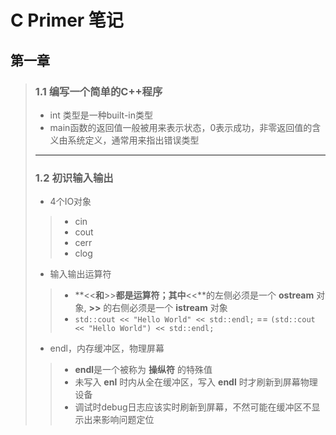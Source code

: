 # C Primer 笔记

## 第一章

> ### 1.1 编写一个简单的C++程序
>
> * int 类型是一种built-in类型
> * main函数的返回值一般被用来表示状态，0表示成功，非零返回值的含义由系统定义，通常用来指出错误类型
>
> *****
>
> ### 1.2 初识输入输出
>
> * 4个IO对象
>
> > * cin
> > * cout
> > * cerr
> > * clog
>
> * 输入输出运算符
>
> > * **<<**和**>>**都是运算符；其中**<<**的左侧必须是一个 **ostream** 对象, **>>** 的右侧必须是一个 **istream** 对象
> > * `std::cout << "Hello World" << std::endl;` == `(std::cout << "Hello World") << std::endl;`
>
> * endl，内存缓冲区，物理屏幕
>
> > * **endl**是一个被称为 **操纵符** 的特殊值
> > * 未写入 **enl** 时内从全在缓冲区，写入 **endl** 时才刷新到屏幕物理设备
> > * 调试时debug日志应该实时刷新到屏幕，不然可能在缓冲区不显示出来影响问题定位

### 